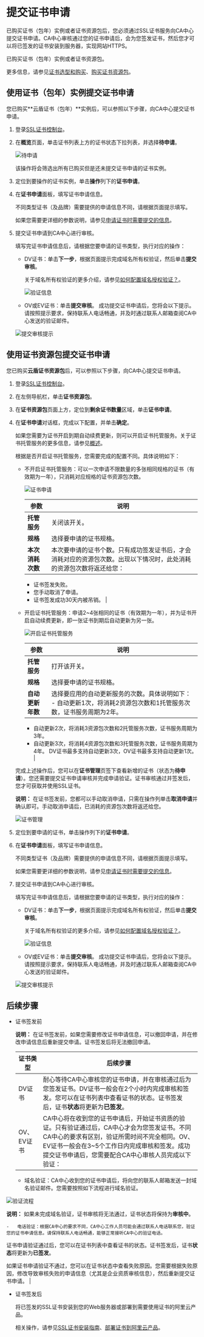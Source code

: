 # 提交证书申请

已购买证书（包年）实例或者证书资源包后，您必须通过SSL证书服务向CA中心提交证书申请。CA中心审核通过您的证书申请后，会为您签发证书，然后您才可以将已签发的证书安装到服务器，实现网站HTTPS。

已购买证书（包年）实例或者证书资源包。

更多信息，请参见[证书选型和购买](/cn.zh-CN/证书购买/证书选型和购买.md)、[购买证书资源包](/cn.zh-CN/证书购买/购买证书资源包.md)。

## 使用证书（包年）实例提交证书申请

您已购买**云盾证书（包年）**实例后，可以参照以下步骤，向CA中心提交证书申请。

1.  登录[SSL证书控制台](https://yundunnext.console.aliyun.com/?p=cas)。

2.  在**概览**页面，单击证书列表上方的证书状态下拉列表，并选择**待申请**。

    ![待申请](https://static-aliyun-doc.oss-accelerate.aliyuncs.com/assets/img/zh-CN/1094018061/p201519.png)

    该操作将会筛选出所有已购买但是还未提交证书申请的证书实例。

3.  定位到要操作的证书实例，单击**操作**列下的**证书申请**。

4.  在**证书申请**面板，填写证书申请信息。

    不同类型证书（及品牌）需要提供的申请信息不同，请根据页面提示填写。

    如果您需要更详细的参数说明，请参见[申请证书时需要提交的信息]()。

5.  提交证书申请到CA中心进行审核。

    填写完证书申请信息后，请根据您要申请的证书类型，执行对应的操作：

    -   DV证书：单击**下一步**，根据页面提示完成域名所有权验证，然后单击**提交审核**。

        关于域名所有权验证的更多介绍，请参见[如何配置域名授权验证？](/cn.zh-CN/证书申请/常见问题/如何配置域名授权验证？.md)。

        ![验证信息](https://static-aliyun-doc.oss-accelerate.aliyuncs.com/assets/img/zh-CN/9028800161/p211274.png)

    -   OV或EV证书：单击**提交审核**。
    成功提交证书申请后，您将会以下提示。请按照提示要求，保持联系人电话畅通，并及时通过联系人邮箱查阅CA中心发送的验证邮件。

    ![提交审核提示](https://static-aliyun-doc.oss-accelerate.aliyuncs.com/assets/img/zh-CN/9028800161/p211277.png)


## 使用证书资源包提交证书申请

您已购买**云盾证书资源包**后，可以参照以下步骤，向CA中心提交证书申请。

1.  登录[SSL证书控制台](https://yundunnext.console.aliyun.com/?p=cas)。

2.  在左侧导航栏，单击**证书资源包**。

3.  在**证书资源包**页面上方，定位到**剩余证书数量**区域，单击**证书申请**。

4.  在**证书申请**对话框，完成以下配置，并单击**确定**。

    如果您需要为证书开启到期自动续费更新，则可以开启证书托管服务。关于证书托管服务的更多信息，请参见[概述](/cn.zh-CN/证书托管与续费/概述.md)。

    根据是否开启证书托管服务，您需要完成的配置不同。具体说明如下：

    -   不开启证书托管服务：可以一次申请不限数量的多张相同规格的证书（有效期为一年），只消耗对应规格的证书资源包次数。

        ![证书申请](https://static-aliyun-doc.oss-accelerate.aliyuncs.com/assets/img/zh-CN/9359361161/p179544.png)

        |参数|说明|
        |--|--|
        |**托管服务**|关闭该开关。|
        |**规格**|选择要申请的证书规格。|
        |**本次消耗次数**|本次要申请的证书个数。只有成功签发证书后，才会消耗对应的资源包次数。出现以下情况时，此处消耗的资源包次数将返还给您：

        -   证书签发失败。
        -   您手动取消了申请。
        -   证书签发成功30天内被吊销。 |

    -   开启证书托管服务：申请2~4张相同的证书（有效期为一年），并为证书开启自动续费更新，即一张证书到期后自动更新为另一张。

        ![开启证书托管服务](https://static-aliyun-doc.oss-accelerate.aliyuncs.com/assets/img/zh-CN/9359361161/p206907.png)

        |参数|说明|
        |--|--|
        |**托管服务**|打开该开关。|
        |**规格**|选择要申请的证书规格。|
        |**自动更新年数**|选择要应用的自动更新服务的次数。具体说明如下：        -   自动更新1次，将消耗2资源包次数和1托管服务次数，证书服务周期为2年。
        -   自动更新2次，将消耗3资源包次数和2托管服务次数，证书服务周期为3年。
        -   自动更新3次，将消耗4资源包次数和3托管服务次数，证书服务周期为4年。
DV证书最多支持自动更新3次，OV证书最多支持自动更新1次。 |

    完成上述操作后，您可以在**证书管理**页签下查看新增的证书（状态为**待申请**）。您还需要提交证书申请审核并完成申请验证。证书审核通过并签发后，您才可获取并使用SSL证书。

    **说明：** 在证书签发前，您都可以手动取消申请，只需在操作列单击**取消申请**并确认即可。手动取消申请后，已消耗的资源包次数将返还给您。

    ![证书管理](https://static-aliyun-doc.oss-accelerate.aliyuncs.com/assets/img/zh-CN/5079139061/p179776.png)

5.  定位到要申请的证书，单击操作列下的**证书申请**。

6.  在**证书申请**面板，填写证书申请信息。

    不同类型证书（及品牌）需要提供的申请信息不同，请根据页面提示填写。

    如果您需要更详细的参数说明，请参见[申请证书时需要提交的信息]()。

7.  提交证书申请到CA中心进行审核。

    填写完证书申请信息后，请根据您要申请的证书类型，执行对应的操作：

    -   DV证书：单击**下一步**，根据页面提示完成域名所有权验证，然后单击**提交审核**。

        关于域名所有权验证的更多介绍，请参见[如何配置域名授权验证？](/cn.zh-CN/证书申请/常见问题/如何配置域名授权验证？.md)。

        ![验证信息](https://static-aliyun-doc.oss-accelerate.aliyuncs.com/assets/img/zh-CN/9028800161/p211274.png)

    -   OV或EV证书：单击**提交审核**。
    成功提交证书申请后，您将会以下提示。请按照提示要求，保持联系人电话畅通，并及时通过联系人邮箱查阅CA中心发送的验证邮件。

    ![提交审核提示](https://static-aliyun-doc.oss-accelerate.aliyuncs.com/assets/img/zh-CN/9028800161/p211277.png)


## 后续步骤

-   证书签发前

    **说明：** 在证书签发前，如果您需要修改证书申请信息，可以撤回申请，并在修改申请信息后重新提交申请。证书签发后将无法撤回申请。

    |证书类型|后续步骤|
    |----|----|
    |DV证书|耐心等待CA中心审核您的证书申请，并在审核通过后为您签发证书。DV证书一般会在2个小时内完成审核和签发。您可以在证书列表中查看证书的状态。证书签发后，证书**状态**将更新为**已签发**。 |
    |OV、EV证书|CA中心将在收到您的证书申请后，开始证书资质的验证。只有验证通过后，CA中心才会为您签发证书。不同CA中心的要求有区别，验证所需时间不完全相同。OV、EV证书一般会在3~5个工作日内完成审核和签发。成功提交证书申请后，您需要配合CA中心审核人员完成以下验证：

    -   域名验证：CA中心收到您的证书申请后，将向您的联系人邮箱发送一封域名验证邮件。您需要按照如下流程进行域名验证。

![验证流程](https://static-aliyun-doc.oss-accelerate.aliyuncs.com/assets/img/zh-CN/4377029951/p6087.jpg)

**说明：** 如果未完成域名验证，证书审核将无法通过，证书状态将保持为**审核中**。

    -   电话验证：根据CA中心的要求不同，CA中心工作人员可能会通过联系人电话联系您，验证您的证书申请信息。请保持联系人电话畅通，能够正常接听CA中心的验证电话。
证书申请验证通过后，您可以在证书列表中查看证书的状态。证书签发后，证书**状态**将更新为**已签发**。

如果证书申请验证不通过，您可以在证书状态中查看失败原因。您需要根据失败原因，修改导致审核失败的申请信息（尤其是企业资质审核信息），然后重新提交证书申请。 |

-   证书签发后

    将已签发的SSL证书安装到您的Web服务器或部署到需要使用证书的阿里云产品。

    相关操作，请参见[SSL证书安装指南](/cn.zh-CN/证书安装/SSL证书安装指南.md)、[部署证书到阿里云产品](/cn.zh-CN/证书安装/部署证书到阿里云产品.md)。


